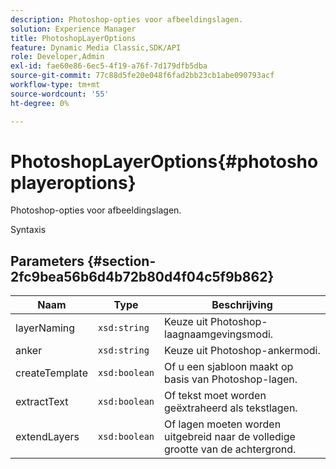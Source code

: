 ```yaml
---
description: Photoshop-opties voor afbeeldingslagen.
solution: Experience Manager
title: PhotoshopLayerOptions
feature: Dynamic Media Classic,SDK/API
role: Developer,Admin
exl-id: fae60e86-6ec5-4f19-a76f-7d179dfb5dba
source-git-commit: 77c88d5fe20e048f6fad2bb23cb1abe090793acf
workflow-type: tm+mt
source-wordcount: '55'
ht-degree: 0%

---
```


# PhotoshopLayerOptions{#photoshoplayeroptions}

Photoshop-opties voor afbeeldingslagen.

Syntaxis

## Parameters {#section-2fc9bea56b6d4b72b80d4f04c5f9b862}

| Naam | Type | Beschrijving |
|---|---|---|
| layerNaming | `xsd:string` | Keuze uit Photoshop-laagnaamgevingsmodi. |
| anker | `xsd:string` | Keuze uit Photoshop-ankermodi. |
| createTemplate | `xsd:boolean` | Of u een sjabloon maakt op basis van Photoshop-lagen. |
| extractText | `xsd:boolean` | Of tekst moet worden geëxtraheerd als tekstlagen. |
| extendLayers | `xsd:boolean` | Of lagen moeten worden uitgebreid naar de volledige grootte van de achtergrond. |
